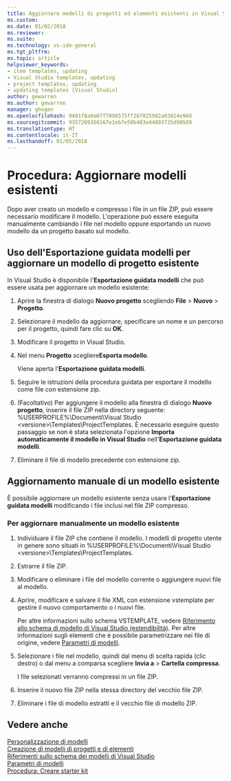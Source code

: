 ```yaml
---
title: Aggiornare modelli di progetti ed elementi esistenti in Visual Studio | Microsoft Docs
ms.custom: 
ms.date: 01/02/2018
ms.reviewer: 
ms.suite: 
ms.technology: vs-ide-general
ms.tgt_pltfrm: 
ms.topic: article
helpviewer_keywords:
- item templates, updating
- Visual Studio templates, updating
- project templates, updating
- updating templates [Visual Studio]
author: gewarren
ms.author: gewarren
manager: ghogen
ms.openlocfilehash: 9401f8a9a07f7098575ff267825982a03024e968
ms.sourcegitcommit: 9357209350167e1eb7e50b483e44893735d90589
ms.translationtype: HT
ms.contentlocale: it-IT
ms.lasthandoff: 01/05/2018
---
```

# <a name="how-to-update-existing-templates"></a>Procedura: Aggiornare modelli esistenti

Dopo aver creato un modello e compresso i file in un file ZIP, può essere necessario modificare il modello. L'operazione può essere eseguita manualmente cambiando i file nel modello oppure esportando un nuovo modello da un progetto basato sul modello.

## <a name="using-the-export-template-wizard-to-update-an-existing-project-template"></a>Uso dell'Esportazione guidata modelli per aggiornare un modello di progetto esistente

In Visual Studio è disponibile l'**Esportazione guidata modelli** che può essere usata per aggiornare un modello esistente:

1. Aprire la finestra di dialogo **Nuovo progetto** scegliendo **File** > **Nuovo** > **Progetto**.

1. Selezionare il modello da aggiornare, specificare un nome e un percorso per il progetto, quindi fare clic su **OK**.

1. Modificare il progetto in Visual Studio.

1. Nel menu **Progetto** scegliere**Esporta modello**.

    Viene aperta l'**Esportazione guidata modelli**.

1. Seguire le istruzioni della procedura guidata per esportare il modello come file con estensione zip.

1. (Facoltativo) Per aggiungere il modello alla finestra di dialogo **Nuovo progetto**, inserire il file ZIP nella directory seguente: %USERPROFILE%\Documenti\Visual Studio \<versione\>\Templates\ProjectTemplates. È necessario eseguire questo passaggio se non è stata selezionata l'opzione **Importa automaticamente il modello in Visual Studio** nell'**Esportazione guidata modelli**.

1. Eliminare il file di modello precedente con estensione zip.

## <a name="manually-updating-an-existing-template"></a>Aggiornamento manuale di un modello esistente

È possibile aggiornare un modello esistente senza usare l'**Esportazione guidata modelli** modificando i file inclusi nel file ZIP compresso.

### <a name="to-manually-update-an-existing-template"></a>Per aggiornare manualmente un modello esistente

1. Individuare il file ZIP che contiene il modello. I modelli di progetto utente in genere sono situati in %USERPROFILE%\Documenti\Visual Studio \<versione\>\Templates\ProjectTemplates.

1. Estrarre il file ZIP.

1. Modificare o eliminare i file del modello corrente o aggiungere nuovi file al modello.

1. Aprire, modificare e salvare il file XML con estensione vstemplate per gestire il nuovo comportamento o i nuovi file.

    Per altre informazioni sullo schema VSTEMPLATE, vedere [Riferimento allo schema di modello di Visual Studio (estendibilità)](../extensibility/visual-studio-template-schema-reference.md). Per altre informazioni sugli elementi che è possibile parametrizzare nei file di origine, vedere [Parametri di modelli](../ide/template-parameters.md).

1. Selezionare i file nel modello, quindi dal menu di scelta rapida (clic destro) o dal menu a comparsa scegliere **Invia a** > **Cartella compressa**.

    I file selezionati verranno compressi in un file ZIP.

1. Inserire il nuovo file ZIP nella stessa directory del vecchio file ZIP.

1. Eliminare i file di modello estratti e il vecchio file di modello ZIP.

## <a name="see-also"></a>Vedere anche

[Personalizzazione di modelli](../ide/customizing-project-and-item-templates.md)  
[Creazione di modelli di progetti e di elementi](../ide/creating-project-and-item-templates.md)  
[Riferimenti sullo schema dei modelli di Visual Studio](../extensibility/visual-studio-template-schema-reference.md)  
[Parametri di modelli](../ide/template-parameters.md)  
[Procedura: Creare starter kit](../ide/how-to-create-starter-kits.md)
